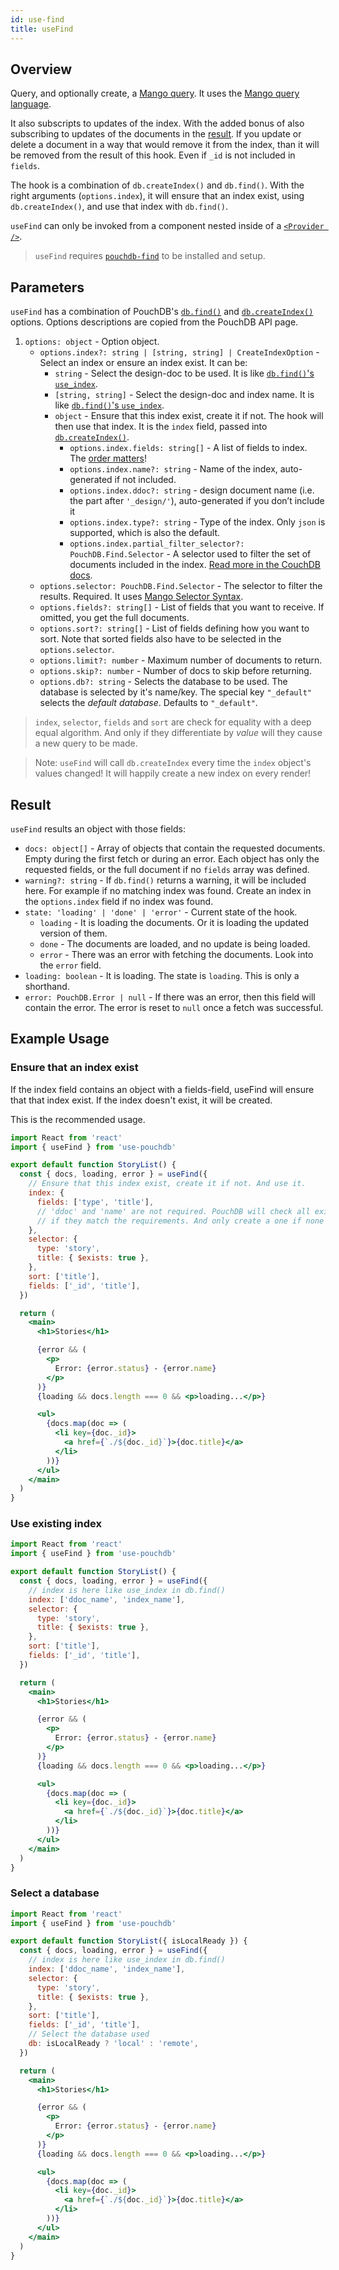 ```yaml
---
id: use-find
title: useFind
---
```


## Overview

Query, and optionally create, a [Mango query](https://pouchdb.com/guides/mango-queries.html).
It uses the [Mango query language](https://docs.couchdb.org/en/stable/api/database/find.html#selector-syntax).

It also subscripts to updates of the index. With the added bonus of also subscribing to updates of
the documents in the [result](#result). If you update or delete a document in a way that would
remove it from the index, than it will be removed from the result of this hook. Even if `_id` is
not included in `fields`.

The hook is a combination of `db.createIndex()` and `db.find()`. With the right arguments (`options.index`),
it will ensure that an index exist, using `db.createIndex()`, and use that index with `db.find()`.

`useFind` can only be invoked from a component nested inside of a [`<Provider />`](./provider.md).

> `useFind` requires [`pouchdb-find`](https://www.npmjs.com/package/pouchdb-find) to be
> installed and setup.

## Parameters

`useFind` has a combination of PouchDB's [`db.find()`](https://pouchdb.com/api.html#query_index)
and [`db.createIndex()`](https://pouchdb.com/api.html#create_index) options.
Options descriptions are copied from the PouchDB API page.

1. `options: object` - Option object.
   - `options.index?: string | [string, string] | CreateIndexOption` - Select an index or ensure
     an index exist. It can be:
     - `string` - Select the design-doc to be used. It is like
       [`db.find()`'s `use_index`](https://pouchdb.com/api.html#query_index).
     - `[string, string]` - Select the design-doc and index name. It is like
       [`db.find()`'s `use_index`](https://pouchdb.com/api.html#query_index).
     - `object` - Ensure that this index exist, create it if not.
       The hook will then use that index. It is the `index` field, passed into
       [`db.createIndex()`](https://pouchdb.com/api.html#create_index).
       - `options.index.fields: string[]` - A list of fields to index.
         The [order matters](https://pouchdb.com/guides/mango-queries.html#more-than-one-field)!
       - `options.index.name?: string` - Name of the index, auto-generated if not included.
       - `options.index.ddoc?: string` - design document name (i.e. the part after `'_design/'`),
         auto-generated if you don’t include it
       - `options.index.type?: string` - Type of the index. Only `json` is supported,
         which is also the default.
       - `options.index.partial_filter_selector?: PouchDB.Find.Selector` - A selector used to
         filter the set of documents included in the index.
         [Read more in the CouchDB docs](https://docs.couchdb.org/en/stable/api/database/find.html#partial-indexes).
   - `options.selector: PouchDB.Find.Selector` - The selector to filter the results. Required.
     It uses [Mango Selector Syntax](https://docs.couchdb.org/en/stable/api/database/find.html#selector-syntax).
   - `options.fields?: string[]` - List of fields that you want to receive.
     If omitted, you get the full documents.
   - `options.sort?: string[]` - List of fields defining how you want to sort.
     Note that sorted fields also have to be selected in the `options.selector`.
   - `options.limit?: number` - Maximum number of documents to return.
   - `options.skip?: number` - Number of docs to skip before returning.
   - `options.db?: string` - Selects the database to be used. The database is selected by it's name/key.
     The special key `"_default"` selects the _default database_. Defaults to `"_default"`.

> `index`, `selector`, `fields` and `sort` are check for equality with a deep equal algorithm.
> And only if they differentiate by _value_ will they cause a new query to be made.

> Note: `useFind` will call `db.createIndex` every time the `index` object's values changed!
> It will happily create a new index on every render!

## Result

`useFind` results an object with those fields:

- `docs: object[]` - Array of objects that contain the requested documents.
  Empty during the first fetch or during an error. Each object has only the requested fields,
  or the full document if no `fields` array was defined.
- `warning?: string` - If `db.find()` returns a warning, it will be included here.
  For example if no matching index was found. Create an index in the `options.index` field if no index was found.
- `state: 'loading' | 'done' | 'error'` - Current state of the hook.
  - `loading` - It is loading the documents. Or it is loading the updated version of them.
  - `done` - The documents are loaded, and no update is being loaded.
  - `error` - There was an error with fetching the documents. Look into the `error` field.
- `loading: boolean` - It is loading. The state is `loading`. This is only a shorthand.
- `error: PouchDB.Error | null` - If there was an error, then this field will contain the error.
  The error is reset to `null` once a fetch was successful.

## Example Usage

### Ensure that an index exist

If the index field contains an object with a fields-field, useFind will ensure that that index exist.
If the index doesn't exist, it will be created.

This is the recommended usage.

```jsx
import React from 'react'
import { useFind } from 'use-pouchdb'

export default function StoryList() {
  const { docs, loading, error } = useFind({
    // Ensure that this index exist, create it if not. And use it.
    index: {
      fields: ['type', 'title'],
      // 'ddoc' and 'name' are not required. PouchDB will check all existing indexes
      // if they match the requirements. And only create a one if none match.
    },
    selector: {
      type: 'story',
      title: { $exists: true },
    },
    sort: ['title'],
    fields: ['_id', 'title'],
  })

  return (
    <main>
      <h1>Stories</h1>

      {error && (
        <p>
          Error: {error.status} - {error.name}
        </p>
      )}
      {loading && docs.length === 0 && <p>loading...</p>}

      <ul>
        {docs.map(doc => (
          <li key={doc._id}>
            <a href={`./${doc._id}`}>{doc.title}</a>
          </li>
        ))}
      </ul>
    </main>
  )
}
```

### Use existing index

```jsx
import React from 'react'
import { useFind } from 'use-pouchdb'

export default function StoryList() {
  const { docs, loading, error } = useFind({
    // index is here like use_index in db.find()
    index: ['ddoc_name', 'index_name'],
    selector: {
      type: 'story',
      title: { $exists: true },
    },
    sort: ['title'],
    fields: ['_id', 'title'],
  })

  return (
    <main>
      <h1>Stories</h1>

      {error && (
        <p>
          Error: {error.status} - {error.name}
        </p>
      )}
      {loading && docs.length === 0 && <p>loading...</p>}

      <ul>
        {docs.map(doc => (
          <li key={doc._id}>
            <a href={`./${doc._id}`}>{doc.title}</a>
          </li>
        ))}
      </ul>
    </main>
  )
}
```

### Select a database

```jsx
import React from 'react'
import { useFind } from 'use-pouchdb'

export default function StoryList({ isLocalReady }) {
  const { docs, loading, error } = useFind({
    // index is here like use_index in db.find()
    index: ['ddoc_name', 'index_name'],
    selector: {
      type: 'story',
      title: { $exists: true },
    },
    sort: ['title'],
    fields: ['_id', 'title'],
    // Select the database used
    db: isLocalReady ? 'local' : 'remote',
  })

  return (
    <main>
      <h1>Stories</h1>

      {error && (
        <p>
          Error: {error.status} - {error.name}
        </p>
      )}
      {loading && docs.length === 0 && <p>loading...</p>}

      <ul>
        {docs.map(doc => (
          <li key={doc._id}>
            <a href={`./${doc._id}`}>{doc.title}</a>
          </li>
        ))}
      </ul>
    </main>
  )
}
```
